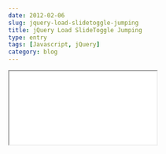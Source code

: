 ```yaml
---
date: 2012-02-06
slug: jquery-load-slidetoggle-jumping
title: jQuery Load SlideToggle Jumping
type: entry
tags: [Javascript, jQuery]
category: blog
---
```

<iframe id="archived_wp_blog" src="/archived_wp_blog/www.philipbjorge.com/2012/02/06/jquery-load-slidetoggle-jumping/index.html" scrolling="no"></iframe>
<script src="/js/jquery-iframe-auto-height.js" type="text/javascript"></script>
<script type="text/javascript">$("#archived_wp_blog").iframeAutoHeight();</script>